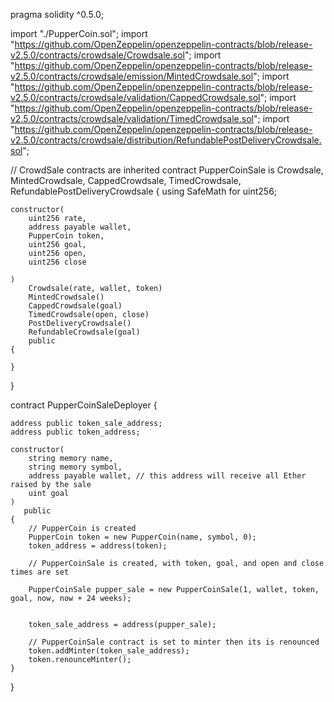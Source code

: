 pragma solidity ^0.5.0;

import "./PupperCoin.sol";
import "https://github.com/OpenZeppelin/openzeppelin-contracts/blob/release-v2.5.0/contracts/crowdsale/Crowdsale.sol";
import "https://github.com/OpenZeppelin/openzeppelin-contracts/blob/release-v2.5.0/contracts/crowdsale/emission/MintedCrowdsale.sol";
import "https://github.com/OpenZeppelin/openzeppelin-contracts/blob/release-v2.5.0/contracts/crowdsale/validation/CappedCrowdsale.sol";
import "https://github.com/OpenZeppelin/openzeppelin-contracts/blob/release-v2.5.0/contracts/crowdsale/validation/TimedCrowdsale.sol";
import "https://github.com/OpenZeppelin/openzeppelin-contracts/blob/release-v2.5.0/contracts/crowdsale/distribution/RefundablePostDeliveryCrowdsale.sol";


//  CrowdSale contracts are inherited
contract PupperCoinSale is Crowdsale, MintedCrowdsale, CappedCrowdsale, TimedCrowdsale, RefundablePostDeliveryCrowdsale {
    using SafeMath for uint256;
    
    constructor(
        uint256 rate,            
        address payable wallet,  
        PupperCoin token,       
        uint256 goal,             
        uint256 open,     
        uint256 close      
    
    )
        Crowdsale(rate, wallet, token)
        MintedCrowdsale()
        CappedCrowdsale(goal)
        TimedCrowdsale(open, close)
        PostDeliveryCrowdsale()
        RefundableCrowdsale(goal)
        public
    {
        
    }
}

contract PupperCoinSaleDeployer {

    address public token_sale_address;
    address public token_address;

    constructor(
        string memory name,
        string memory symbol,
        address payable wallet, // this address will receive all Ether raised by the sale
        uint goal
    )
       public
    {
        // PupperCoin is created 
        PupperCoin token = new PupperCoin(name, symbol, 0);
        token_address = address(token);
        
        // PupperCoinSale is created, with token, goal, and open and close times are set 
        
        PupperCoinSale pupper_sale = new PupperCoinSale(1, wallet, token, goal, now, now + 24 weeks);
        
        
        token_sale_address = address(pupper_sale);
        
        // PupperCoinSale contract is set to minter then its is renounced 
        token.addMinter(token_sale_address);
        token.renounceMinter();
    }
}